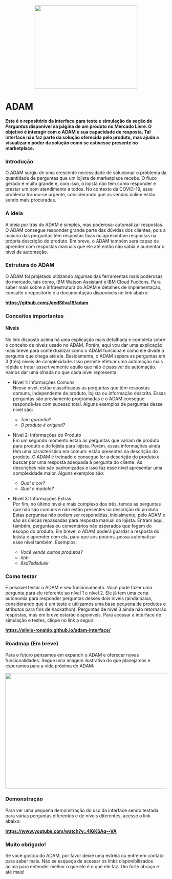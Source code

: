 <p align="center">
  <img src="https://i.imgur.com/xHUt3SP.jpg" height="260" width="320" />
</p>

# ADAM

**Este é o repositório da interface para teste e simulação da seção de *Perguntas* disponível na página de um produto no Mercado Livre. O objetivo é interagir com o ADAM e sua capacidade de resposta. Tal interface não faz parte da solução oferecida pelo produto, mas ajuda a visualizar o poder da solução como se estivesse presente no marketplace.**

### Introdução
O ADAM surgiu de uma crescente necessidade de solucionar o problema da quantidade de perguntas que um lojista de marketplace recebe. O fluxo gerado é muito grande e, com isso, o lojista não tem como responder e prestar um bom atendimento a todos. No contexto da COVID-19, esse problema tornou-se urgente, considerando que as vendas online estão sendo mais procuradas.

### A Ideia
A ideia por trás do ADAM é simples, mas poderosa: automatizar respostas. O ADAM consegue responder grande parte das dúvidas dos clientes, pois a maioria das perguntas têm respostas fixas ou apresentam respostas na própria descrição do produto. Em breve, o ADAM também será capaz de aprender com respostas manuais que ele até então não sabia e aumentar o nível de automação.

### Estrutura do ADAM
O ADAM foi projetado utilizando algumas das ferramentas mais poderosas do mercado, tais como, IBM Watson Assistant e IBM Cloud Fuctions. Para saber mais sobre a infraestrutura do ADAM e detalhes de implementação, consulte o repositório e a documentação disponíveis no link abaixo:

**https://github.com/JoedSilva18/adam**

### Conceitos importantes
#### Níveis
No link disposto acima há uma explicação mais detalhada e completa sobre o conceito de níveis usado no ADAM. Porém, aqui vou dar uma explicação mais breve para contextualizar como o ADAM funciona e como ele divide a pergunta que chega até ele. 
Basicamente, o ADAM separa as perguntas em 3 (três) níveis de complexidade. Isso permite efetuar uma automação mais rápida e tratar assertivamente aquilo que não é passível de automação. Vamos dar uma olhada no que cada nível representa:

- Nível 1: Informações Comuns</br>
Nesse nível, estão classificadas as perguntas que têm respostas comuns, independente de produto, lojista ou informação descrita. Essas perguntas são previamente programadas e o ADAM consegue respondê-las com sucesso total. Alguns exemplos de perguntas desse nível são: 
  - *Tem garantia?*
  - *O produto é original?*
  
- Nível 2: Informações do Produto</br>
Em um segundo momento estão as perguntas que variam de produto para produto e de lojista para lojista. Porém, essas informações ainda têm uma característica em comum: estão presentes na descrição do produto. O ADAM é treinado e consegue ler a descrição do produto e buscar por uma resposta adequada à pergunta do cliente. As descrições não são padronizadas e isso faz esse nível apresentar uma complexidade maior. Alguns exemplos são:
  - *Qual a cor?*
  - *Qual o modelo?*
  
- Nível 3: Informações Extras</br>
Por fim, no último nível e mais complexo dos três, temos as perguntas que não são comuns e não estão presentes na descrição do produto. Estas perguntas não podem ser respondidas, inicialmente, pelo ADAM e são as únicas repassadas para resposta manual do lojista. Entram aqui, também, perguntas ou comentários não esperados que fogem do escopo do produto. Em breve, o ADAM poderá guardar a resposta do lojista e aprender com ela, para que aos poucos, possa automatizar esse nível também. Exemplos:
  - *Você vende outros produtos?*
  - *hhh*
  - *8sd7sdsdusk*
  
### Como testar
É possível testar o ADAM  e seu funcionamento. Você pode fazer uma pergunta para ele referente ao nível 1 e nível 2. Ele já tem uma certa autonomia para responder perguntas desses dois níveis (ainda baixa, considerando que é um teste e utilizamos uma base pequena de produtos e atributos para fins de hackathon). Perguntas de nível 3 ainda não retornarão respostas, mas em breve estarão disponíveis. Para acessar a interface de simulação e testes, clique no link a seguir:

**https://silvio-ronaldo.github.io/adam-interface/**

### Roadmap (Em breve)
Para o futuro pensamos em expandir o ADAM e oferecer novas funcionalidades. Segue uma imagem ilustrativa do que planejamos e esperamos para a vida próxima do ADAM:

<p align="center">
  <img src="https://i.imgur.com/BQ2EFvx.png" height="360" width="720" />
</p>

### Demonstração 
Para ver uma pequena demonstração do uso da interface sendo testada para várias perguntas diferentes e de níveis diferentes, acesse o link abaixo:

**https://www.youtube.com/watch?v=4lGKSAq--VA**

### Muito obrigado!
Se você gostou do ADAM, por favor deixe uma estrela ou entre em contato para saber mais. Não se esqueça de acessar os links disponibilizados acima para entender melhor o que ele é o que ele faz. Um forte abraço e até mais!

